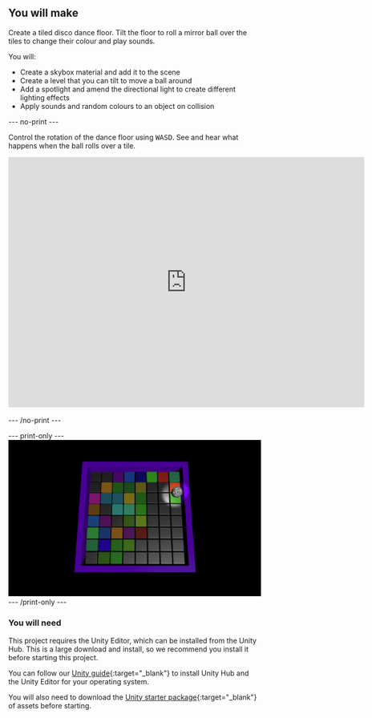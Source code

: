 ## You will make

Create a tiled disco dance floor. Tilt the floor to roll a mirror ball over the tiles to change their colour and play sounds.

You will:

+ Create a skybox material and add it to the scene
+ Create a level that you can tilt to move a ball around
+ Add a spotlight and amend the directional light to create different lighting effects
+ Apply sounds and random colours to an object on collision

--- no-print ---

Control the rotation of the dance floor using <kbd>WASD</kbd>. See and hear what happens when the ball rolls over a tile.  

<iframe allowtransparency="true" width="710" height="500" src="https://raspberrypilearning.github.io/unity-webgl/DiscoDanceFloor" frameborder="0" scrolling="no"></iframe>

--- /no-print ---

--- print-only ---
![Complete project](images/showcase_static.png)
--- /print-only ---

### You will need

This project requires the Unity Editor, which can be installed from the Unity Hub. This is a large download and install, so we recommend you install it before starting this project.

You can follow our [Unity guide](https://projects.raspberrypi.org/en/projects/unity-guide){:target="_blank"} to install Unity Hub and the Unity Editor for your operating system.

You will also need to download the [Unity starter package](https://rpf.io/p/en/rainbow-run-go){:target="_blank"} of assets before starting.


